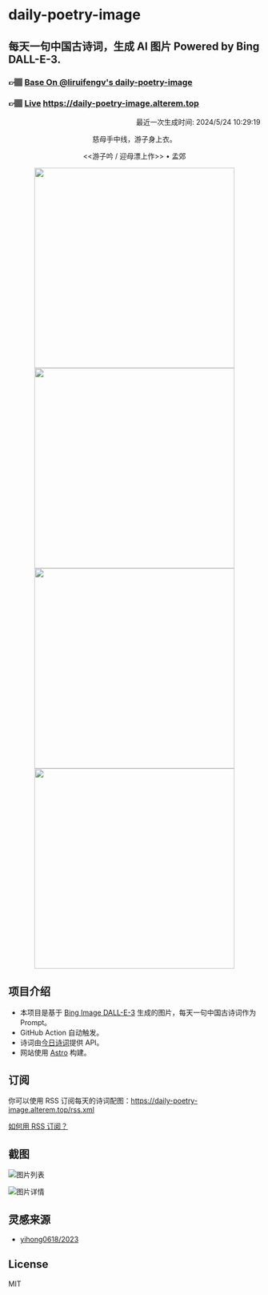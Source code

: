 
# daily-poetry-image

## 每天一句中国古诗词，生成 AI 图片 Powered by Bing DALL-E-3.

### 👉🏽 [Base On @liruifengv's daily-poetry-image](https://github.com/liruifengv/daily-poetry-image)

### 👉🏽 [Live](https://daily-poetry-image.alterem.top/) https://daily-poetry-image.alterem.top

<p align="right">
  最近一次生成时间: 2024/5/24 10:29:19
</p>
<p align="center">
慈母手中线，游子身上衣。
</p>
<p align="center">
<<游子吟 / 迎母漂上作>> • 孟郊
</p>
<p align="center">
<img src="https://tse3.mm.bing.net/th/id/OIG2.NiW6E4vIIvSVSV2Hx9ij" height="400" width="400" />
<img src="https://tse3.mm.bing.net/th/id/OIG2.Rs3ouKZOp6vdIXXWukI6" height="400" width="400" />
<img src="https://tse4.mm.bing.net/th/id/OIG2.aeI564yKuRgp8sU_tptO" height="400" width="400" />
<img src="https://tse3.mm.bing.net/th/id/OIG2.f0B_RHiLW2CWIahMwJ1k" height="400" width="400" />
</p>

## 项目介绍

-   本项目是基于 [Bing Image DALL-E-3](https://www.bing.com/images/create) 生成的图片，每天一句中国古诗词作为 Prompt。
-   GitHub Action 自动触发。
-   诗词由[今日诗词](https://www.jinrishici.com/)提供 API。
-   网站使用 [Astro](https://astro.build) 构建。

## 订阅

你可以使用 RSS 订阅每天的诗词配图：https://daily-poetry-image.alterem.top/rss.xml

[如何用 RSS 订阅？](https://zhuanlan.zhihu.com/p/55026716)

## 截图

![图片列表](./screenshots/Snipaste_2023-12-28_21-00-26.png)

![图片详情](./screenshots/Snipaste_2023-12-28_21-00-53.png)

## 灵感来源

-   [yihong0618/2023](https://github.com/yihong0618/2023)

## License

MIT
